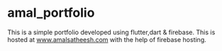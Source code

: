 # amal_portfolio

This is a simple portfolio developed using flutter,dart & firebase.
This is hosted at www.amalsatheesh.com with the help of firebase hosting.

